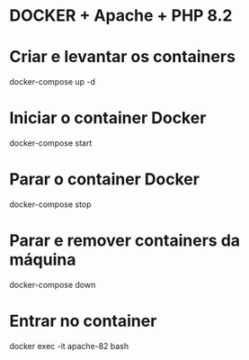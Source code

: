 # DOCKER + Apache + PHP 8.2

# Criar e levantar os containers
docker-compose up -d

# Iniciar o container Docker
docker-compose start

# Parar o container Docker
docker-compose stop

# Parar e remover containers da máquina
docker-compose down

# Entrar no container
docker exec -it apache-82 bash
